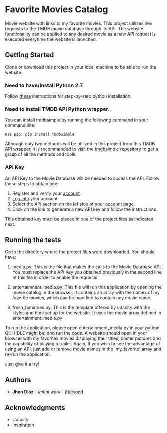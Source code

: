 # Favorite Movies Catalog

Movie website with links to my favorite movies. This project utilizes live requests to the TMDB movie database through its API.
The website functionality can be applied to any desired movie as a new API request is executed everytime the website is launched.

## Getting Started

Clone or download this project in your local machine to be able to run the website.

### Need to have/install Python 2.7.

Follow [these](https://datascience.com.co/how-to-install-python-2-7-and-3-6-in-windows-10-add-python-path-281e7eae62a) instructions for step-by-step python installation.

### Need to install TMDB API Python wrapper.

You can install tmdbsimple by running the following command in your command line:

```
Use pip: pip install tmdbsimple 
```
Although only two methods will be utilized in this project from this TMDB API wrapper, it is recommended to visit
the [tmdbsimple](https://github.com/celiao/tmdbsimple) repository to get a grasp of all the methods and tools.

###  API Key

An API Key to the Movie Database will be needed to access the API. Follow these steps to obtain one:

1. Register and verify your [account](https://www.themoviedb.org/account/signup).
2. [Log into](https://www.themoviedb.org/login) your account.
3. Select the API section on the lef side of your account page.
4. Click on the link to generate a new API key and follow the instructions.

This obtained key must be placed in one of the project files as indicated next.


## Running the tests

Go to the directory where the project files were downloaded. You should have:

1. media.py: This is the file that makes the calls to the Movie Database API. You must replace the API Key
you obtained previously in the second line of this file in order to enable the requests.

2. entertainment_media.py: This file will run this application by opening the movie catalog in the browser.
It contains an array with the names of my favorite movies, which can be modified to contain any movie name.

3. fresh_tomatoes.py: This is the template offered by udacity with the styles and html set up for the website.
It uses the movie array defined in entertainment_media.py

To run the application, please open entertainment_media.py in your python GUI (IDLE might be) and run the code.
A website should open in your browser with my favorites movies displaying their titles, poster pictures and the
capability of playing a trailer. Again, if you wish to see the advantage of using an API, just add or remove movie
names in the 'my_favorite' array and re-run the application.

Just give it a try!

## Authors

* **Jhon Diaz** - *Initial work* - [jfbeyond](https://github.com/jfbeyond)

## Acknowledgments

* Udacity
* Inspiration

